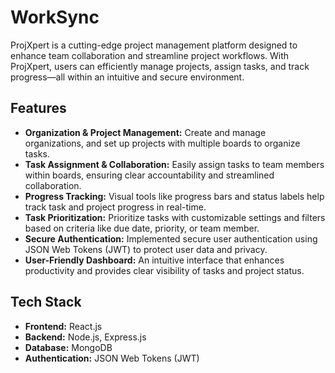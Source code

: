 # WorkSync

ProjXpert is a cutting-edge project management platform designed to enhance team collaboration and streamline project workflows. With ProjXpert, users can efficiently manage projects, assign tasks, and track progress—all within an intuitive and secure environment.

## Features

- **Organization & Project Management:** Create and manage organizations, and set up projects with multiple boards to organize tasks.
- **Task Assignment & Collaboration:** Easily assign tasks to team members within boards, ensuring clear accountability and streamlined collaboration.
- **Progress Tracking:** Visual tools like progress bars and status labels help track task and project progress in real-time.
- **Task Prioritization:** Prioritize tasks with customizable settings and filters based on criteria like due date, priority, or team member.
- **Secure Authentication:** Implemented secure user authentication using JSON Web Tokens (JWT) to protect user data and privacy.
- **User-Friendly Dashboard:** An intuitive interface that enhances productivity and provides clear visibility of tasks and project status.

## Tech Stack

- **Frontend:** React.js
- **Backend:** Node.js, Express.js
- **Database:** MongoDB
- **Authentication:** JSON Web Tokens (JWT)


